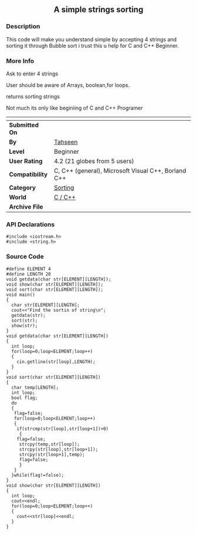 ﻿<div align="center">

## A simple strings sorting


</div>

### Description

This code will make you understand simple by accepting 4 strings and sorting it through Bubble sort i trust this u help for C and C++ Beginner.
 
### More Info
 
Ask to enter 4 strings

User should be aware of Arrays, boolean,for loops.

returns sorting strings

Not much its only like beginiing of C and C++ Programer


<span>             |<span>
---                |---
**Submitted On**   |
**By**             |[Tahseen](https://github.com/Planet-Source-Code/PSCIndex/blob/master/ByAuthor/tahseen.md)
**Level**          |Beginner
**User Rating**    |4.2 (21 globes from 5 users)
**Compatibility**  |C, C\+\+ \(general\), Microsoft Visual C\+\+, Borland C\+\+
**Category**       |[Sorting](https://github.com/Planet-Source-Code/PSCIndex/blob/master/ByCategory/sorting__3-24.md)
**World**          |[C / C\+\+](https://github.com/Planet-Source-Code/PSCIndex/blob/master/ByWorld/c-c.md)
**Archive File**   |[](https://github.com/Planet-Source-Code/tahseen-a-simple-strings-sorting__3-3714/archive/master.zip)

### API Declarations

```
#include <iostream.h>
#include <string.h>
```


### Source Code

```
#define ELEMENT 4
#define LENGTH 20
void getdata(char str[ELEMENT][LENGTH]);
void show(char str[ELEMENT][LENGTH]);
void sort(char str[ELEMENT][LENGTH]);
void main()
{
  char str[ELEMENT][LENGTH];
  cout<<"Find the sortin of string\n";
  getdata(str);
  sort(str);
  show(str);
}
void getdata(char str[ELEMENT][LENGTH])
{
  int loop;
  for(loop=0;loop<ELEMENT;loop++)
  {
  	cin.getline(str[loop],LENGTH);
  }
}
void sort(char str[ELEMENT][LENGTH])
{
  char temp[LENGTH];
  int loop;
  bool flag;
  do
  {
   flag=false;
   for(loop=0;loop<ELEMENT;loop++)
   {
   	if(strcmp(str[loop],str[loop+1])>0)
     {
   	flag=false;
     strcpy(temp,str[loop]);
     strcpy(str[loop],str[loop+1]);
     strcpy(str[loop+1],temp);
     flag=false;
     }
   }
  }while(flag!=false);
}
void show(char str[ELEMENT][LENGTH])
{
  int loop;
  cout<<endl;
  for(loop=0;loop<ELEMENT;loop++)
  {
  	cout<<str[loop]<<endl;
  }
}
```

